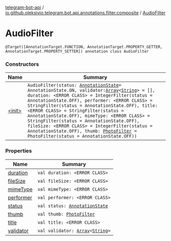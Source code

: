 [telegram-bot-api](../../index.md) / [io.github.oleksivio.telegram.bot.api.annotations.filter.composite](../index.md) / [AudioFilter](./index.md)

# AudioFilter

`@Target([AnnotationTarget.FUNCTION, AnnotationTarget.PROPERTY_GETTER, AnnotationTarget.PROPERTY_SETTER]) annotation class AudioFilter`

### Constructors

| Name | Summary |
|---|---|
| [&lt;init&gt;](-init-.md) | `AudioFilter(status: `[`AnnotationState`](../../io.github.oleksivio.telegram.bot.api.model.annotation/-annotation-state/index.md)` = AnnotationState.ON, validator: `[`Array`](https://kotlinlang.org/api/latest/jvm/stdlib/kotlin/-array/index.html)`<`[`String`](https://kotlinlang.org/api/latest/jvm/stdlib/kotlin/-string/index.html)`> = [], duration: <ERROR CLASS> = IntegerFilter(status = AnnotationState.OFF), performer: <ERROR CLASS> = StringFilter(status = AnnotationState.OFF), title: <ERROR CLASS> = StringFilter(status = AnnotationState.OFF), mimeType: <ERROR CLASS> = StringFilter(status = AnnotationState.OFF), fileSize: <ERROR CLASS> = IntegerFilter(status = AnnotationState.OFF), thumb: `[`PhotoFilter`](../-photo-filter/index.md)` = PhotoFilter(status = AnnotationState.OFF))` |

### Properties

| Name | Summary |
|---|---|
| [duration](duration.md) | `val duration: <ERROR CLASS>` |
| [fileSize](file-size.md) | `val fileSize: <ERROR CLASS>` |
| [mimeType](mime-type.md) | `val mimeType: <ERROR CLASS>` |
| [performer](performer.md) | `val performer: <ERROR CLASS>` |
| [status](status.md) | `val status: `[`AnnotationState`](../../io.github.oleksivio.telegram.bot.api.model.annotation/-annotation-state/index.md) |
| [thumb](thumb.md) | `val thumb: `[`PhotoFilter`](../-photo-filter/index.md) |
| [title](title.md) | `val title: <ERROR CLASS>` |
| [validator](validator.md) | `val validator: `[`Array`](https://kotlinlang.org/api/latest/jvm/stdlib/kotlin/-array/index.html)`<`[`String`](https://kotlinlang.org/api/latest/jvm/stdlib/kotlin/-string/index.html)`>` |
